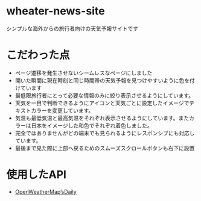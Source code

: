 # wheater-news-site

シンプルな海外からの旅行者向けの天気予報サイトです

# こだわった点

- ページ遷移を発生させないシームレスなページにしました
- 開いた瞬間に現在時刻と同じ時間帯の天気予報を見つけやすいように色を付けています
- 最低限旅行者にとって必要な情報のみに絞り表示させるようにしています。
- 天気を一目で判断できるようにアイコンと天気ごとに設定したイメージでテキストカラーを変更しています。
- 気温も最低気温と最高気温をそれぞれ表示させるようにしています。またカラーは日本をイメージした和色でそれぞれ着色しました。
- 完全ではありませんがどの端末でも見られるようにレスポンシブにも対応しています。
- 最後まで見た際に上部へ戻るためのスムーズスクロールボタンも右下に設置

# 使用したAPI

- [OpenWeatherMapʼsDaily](https://openweathermap.org/)
